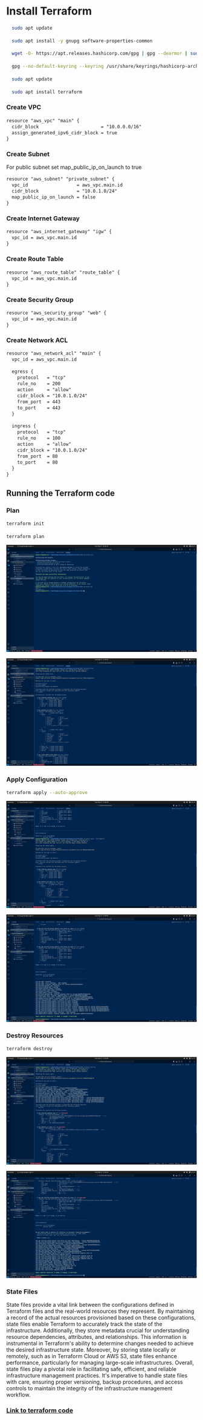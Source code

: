 # Install Terraform

```bash
  sudo apt update
  
  sudo apt install -y gnupg software-properties-common

  wget -O- https://apt.releases.hashicorp.com/gpg | gpg --dearmor | sudo tee /usr/share/keyrings/hashicorp-archive-keyring.gpg > /dev/null

  gpg --no-default-keyring --keyring /usr/share/keyrings/hashicorp-archive-keyring.gpg --fingerprint

  sudo apt update

  sudo apt install terraform
```

###  Create VPC

```HCL
resource "aws_vpc" "main" {
  cidr_block                       = "10.0.0.0/16"
  assign_generated_ipv6_cidr_block = true
}
```

###  Create Subnet

For public subnet set map_public_ip_on_launch to true

```HCL
resource "aws_subnet" "private_subnet" {
  vpc_id                  = aws_vpc.main.id
  cidr_block              = "10.0.1.0/24"
  map_public_ip_on_launch = false
}
```

### Create Internet Gateway

```HCL
resource "aws_internet_gateway" "igw" {
  vpc_id = aws_vpc.main.id
}
```
### Create Route Table

```HCL
resource "aws_route_table" "route_table" {
  vpc_id = aws_vpc.main.id
}
```

### Create Security Group

```HCL
resource "aws_security_group" "web" {
  vpc_id = aws_vpc.main.id
}
```

### Create Network ACL

```HCL
resource "aws_network_acl" "main" {
  vpc_id = aws_vpc.main.id

  egress {
    protocol   = "tcp"
    rule_no    = 200
    action     = "allow"
    cidr_block = "10.0.1.0/24"
    from_port  = 443
    to_port    = 443
  }

  ingress {
    protocol   = "tcp"
    rule_no    = 100
    action     = "allow"
    cidr_block = "10.0.1.0/24"
    from_port  = 80
    to_port    = 80
  }
}
```

## Running the Terraform code

### Plan

```bash
terraform init

terraform plan
```

![init](./images/tinit.png)

![plan](./images/tplan.png)

### Apply Configuration

```bash
terraform apply --auto-approve
```

![apply](./images/tapply.png)

![apply](./images/tapplied.png)

### Destroy Resources

```bash
terraform destroy
```

![destroy](./images/tdestroyed.png)

![destroy](./images/tdestroy.png)

### State Files

State files provide a vital link between the configurations defined in Terraform files and the real-world resources they represent. By maintaining a record of the actual resources provisioned based on these configurations, state files enable Terraform to accurately track the state of the infrastructure. Additionally, they store metadata crucial for understanding resource dependencies, attributes, and relationships. This information is instrumental in Terraform's ability to determine changes needed to achieve the desired infrastructure state. Moreover, by storing state locally or remotely, such as in Terraform Cloud or AWS S3, state files enhance performance, particularly for managing large-scale infrastructures. Overall, state files play a pivotal role in facilitating safe, efficient, and reliable infrastructure management practices. It's imperative to handle state files with care, ensuring proper versioning, backup procedures, and access controls to maintain the integrity of the infrastructure management workflow.

### [Link to terraform code](https://github.com/Horleryheancarh/terraform-IAC)